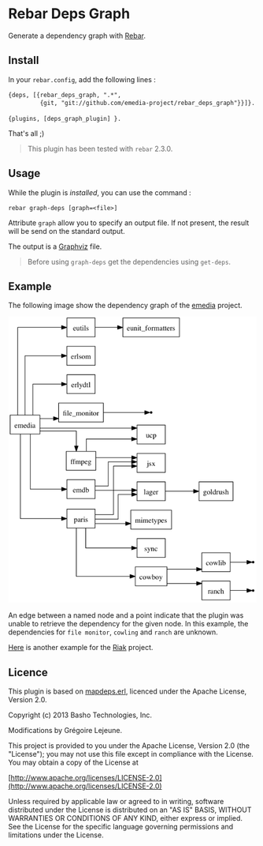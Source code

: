 # Rebar Deps Graph

Generate a dependency graph with [Rebar](https://github.com/rebar/rebar).

## Install

In your `rebar.config`, add the following lines :

```
{deps, [{rebar_deps_graph, ".*",
         {git, "git://github.com/emedia-project/rebar_deps_graph"}}]}.

{plugins, [deps_graph_plugin] }.
```

That's all ;)

> This plugin has been tested with `rebar` 2.3.0.

## Usage

While the plugin is _installed_, you can use the command :

```
rebar graph-deps [graph=<file>]
```

Attribute `graph` allow you to specify an output file. If not present, the result will be send on the standard output.

The output is a [Graphviz](http://graphviz.org/) file.

> Before using `graph-deps` get the dependencies using `get-deps`.

## Example

The following image show the dependency graph of the [emedia](https://github.com/emedia-project/emedia) project.

![](eme-deps.png)

An edge between a named node and a point indicate that the plugin was unable to retrieve the dependency for the given node. In this example, the dependencies for `file monitor`, `cowling` and `ranch` are unknown.

[Here](riak-deps.png) is another example for the [Riak](https://github.com/basho/riak) project.

## Licence 

This plugin is based on [mapdeps.erl](https://github.com/basho/riak/blob/develop/misc/mapdeps.erl), licenced under the Apache License, Version 2.0. 

Copyright (c) 2013 Basho Technologies, Inc.

Modifications by Grégoire Lejeune.

This project is provided to you under the Apache License, Version 2.0 (the "License"); you may not use this file except in compliance with the License. You may obtain a copy of the License at

[http://www.apache.org/licenses/LICENSE-2.0](http://www.apache.org/licenses/LICENSE-2.0)

Unless required by applicable law or agreed to in writing, software distributed under the License is distributed on an "AS IS" BASIS, WITHOUT WARRANTIES OR CONDITIONS OF ANY KIND, either express or implied. See the License for the specific language governing permissions and limitations under the License.


